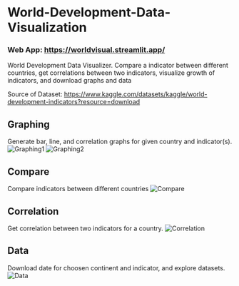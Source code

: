 # World-Development-Data-Visualization

### Web App: https://worldvisual.streamlit.app/

World Development Data Visualizer. Compare a indicator between different countries, get correlations between two indicators, visualize growth of indicators, and download graphs and data

Source of Dataset: https://www.kaggle.com/datasets/kaggle/world-development-indicators?resource=download

## Graphing
Generate bar, line, and correlation graphs for given country and indicator(s).
![Graphing1](https://user-images.githubusercontent.com/110203621/204112424-7ecd6a54-85c3-463e-be7a-5a4a451e022f.png)
![Graphing2](https://user-images.githubusercontent.com/110203621/204112425-24db6bfb-b186-4217-835a-d76d47b87dec.png)

## Compare
Compare indicators between different countries
![Compare](https://user-images.githubusercontent.com/110203621/204112431-a692305f-8c2b-4a1b-a154-176bccb1c4d8.png)

## Correlation
Get correlation between two indicators for a country.
![Correlation](https://user-images.githubusercontent.com/110203621/204112441-8d7053d9-4c73-476c-9124-061185c1062c.png)

## Data

Download date for choosen continent and indicator, and explore datasets.
![Data](https://user-images.githubusercontent.com/110203621/204112446-8ab3d9f1-5d02-4f35-98c5-89e44211717d.png)
